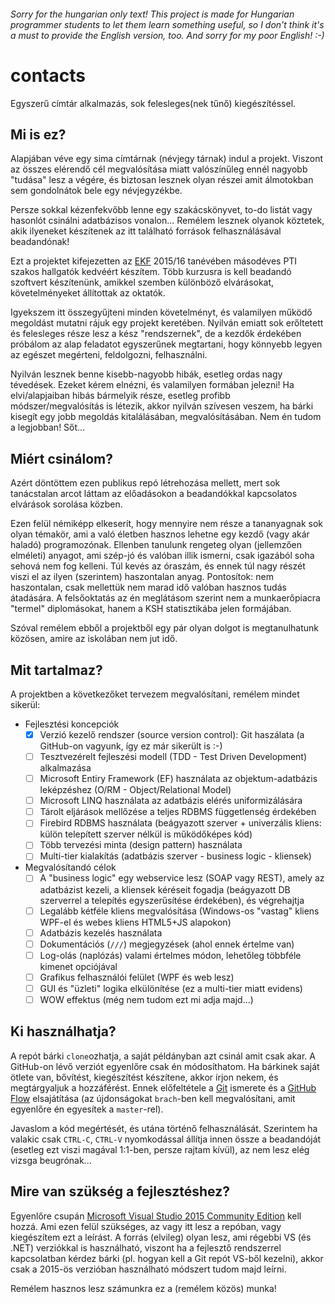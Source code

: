 ###### Sorry for the hungarian only text! This project is made for Hungarian programmer students to let them learn something useful, so I don't think it's a must to provide the English version, too. And sorry for my poor English! :-)

# contacts
Egyszerű címtár alkalmazás, sok felesleges(nek tűnő) kiegészítéssel.

## Mi is ez?

Alapjában véve egy sima címtárnak (névjegy tárnak) indul a projekt. Viszont az összes elérendő cél megvalósítása miatt valószínűleg ennél nagyobb "tudása" lesz a végére, és biztosan lesznek olyan részei amit álmotokban sem gondolnátok bele egy névjegyzékbe.

Persze sokkal kézenfekvőbb lenne egy szakácskönyvet, to-do listát vagy hasonlót csinálni adatbázisos vonalon... Remélem lesznek olyanok köztetek, akik ilyeneket készítenek az itt található források felhasználásával beadandónak!

Ezt a projektet kifejezetten az [EKF](http://uni-eger.hu/) 2015/16 tanévében másodéves PTI szakos hallgatók kedvéért készítem. Több kurzusra is kell beadandó szoftvert készítenünk, amikkel szemben különböző elvárásokat, követelményeket állítottak az oktatók.

Igyekszem itt összegyűjteni minden követelményt, és valamilyen működő megoldást mutatni rájuk egy projekt keretében. Nyilván emiatt sok erőltetett és felesleges része lesz a kész "rendszernek", de a kezdők érdekében próbálom az alap feladatot egyszerűnek megtartani, hogy könnyebb legyen az egészet megérteni, feldolgozni, felhasználni.

Nyilván lesznek benne kisebb-nagyobb hibák, esetleg ordas nagy tévedések. Ezeket kérem elnézni, és valamilyen formában jelezni!
Ha elvi/alapjaiban hibás bármelyik része, esetleg profibb módszer/megvalósítás is létezik, akkor nyilván szívesen veszem, ha bárki kisegít egy jobb megoldás kitalálásában, megvalósításában. Nem én tudom a legjobban! Sőt...

## Miért csinálom?

Azért döntöttem ezen publikus repó létrehozása mellett, mert sok tanácstalan arcot láttam az előadásokon a beadandókkal kapcsolatos elvárások sorolása közben.

Ezen felül némiképp elkeserít, hogy mennyire nem része a tananyagnak sok olyan témakör, ami a való életben hasznos lehetne egy kezdő (vagy akár haladó) programozónak. Ellenben tanulunk rengeteg olyan (jellemzően elméleti) anyagot, ami szép-jó és valóban illik ismerni, csak igazából soha sehová nem fog kelleni. Túl kevés az óraszám, és ennek túl nagy részét viszi el az ilyen (szerintem) haszontalan anyag. Pontosítok: nem haszontalan, csak mellettük nem marad idő valóban hasznos tudás átadására. A felsőoktatás az én meglátásom szerint nem a munkaerőpiacra "termel" diplomásokat, hanem a KSH statisztikába jelen formájában.

Szóval remélem ebből a projektből egy pár olyan dolgot is megtanulhatunk közösen, amire az iskolában nem jut idő.

## Mit tartalmaz?

A projektben a következőket tervezem megvalósítani, remélem mindet sikerül:
- Fejlesztési koncepciók
  * [x] Verzió kezelő rendszer (source version control): Git haszálata (a GitHub-on vagyunk, így ez már sikerült is :-)
  * [ ] Tesztvezérelt fejleszési modell (TDD - Test Driven Development) alkalmazása
  * [ ] Microsoft Entiry Framework (EF) használata az objektum-adatbázis leképzéshez (O/RM - Object/Relational Model)
  * [ ] Microsoft LINQ használata az adatbázis elérés uniformizálására
  * [ ] Tárolt eljárások mellőzése a teljes RDBMS függetlenség érdekében
  * [ ] Firebird RDBMS használata (beágyazott szerver + univerzális kliens: külön telepített szerver nélkül is működőképes kód)
  * [ ] Több tervezési minta (design pattern) használata
  * [ ] Multi-tier kialakítás (adatbázis szerver - business logic - kliensek)
- Megvalósítandó célok
  * [ ] A "business logic" egy webservice lesz (SOAP vagy REST), amely az adatbázist kezeli, a kliensek kéréseit fogadja (beágyazott DB szerverrel a telepítés egyszerűsítése érdekében), és végrehajtja
  * [ ] Legalább kétféle kliens megvalósítása (Windows-os "vastag" kliens WPF-el és webes kliens HTML5+JS alapokon)
  * [ ] Adatbázis kezelés használata
  * [ ] Dokumentációs (`///`) megjegyzések (ahol ennek értelme van)
  * [ ] Log-olás (naplózás) valami értelmes módon, lehetőleg többféle kimenet opciójával
  * [ ] Grafikus felhasználói felület (WPF és web lesz)
  * [ ] GUI és "üzleti" logika elkülönítése (ez a multi-tier miatt evidens)
  * [ ] WOW effektus (még nem tudom ezt mi adja majd...)

## Ki használhatja?

A repót bárki `clone`ozhatja, a saját példányban azt csinál amit csak akar. A GitHub-on lévő verziót egyenlőre csak én módosíthatom. Ha bárkinek saját ötlete van, bővítést, kiegészítést készítene, akkor írjon nekem, és megtárgyaljuk a hozzáférést. Ennek előfeltétele a [Git](https://git-scm.com/) ismerete és a [GitHub Flow](https://guides.github.com/introduction/flow/) elsajátítása (az újdonságokat `brach`-ben kell megvalósítani, amit egyenlőre én egyesítek a `master`-rel).

Javaslom a kód megértését, és utána történő felhasználását. Szerintem ha valakic csak `CTRL-C`, `CTRL-V` nyomkodással állítja innen össze a beadandóját (esetleg ezt viszi magával 1:1-ben, persze rajtam kívül), az nem lesz elég vizsga beugrónak...

## Mire van szükség a fejlesztéshez?

Egyenlőre csupán [Microsoft Visual Studio 2015 Community Edition](https://www.visualstudio.com/en-us/products/visual-studio-community-vs.aspx) kell hozzá. Ami ezen felül szükséges, az vagy itt lesz a repóban, vagy kiegészítem ezt a leírást. A forrás (elvileg) olyan lesz, ami régebbi VS (és .NET) verziókkal is használható, viszont ha a fejlesztő rendszerrel kapcsolatban kérdez bárki (pl. hogyan kell a Git repót VS-ből kezelni), akkor csak a 2015-ös verzióban használható módszert tudom majd leírni.

Remélem hasznos lesz számunkra ez a (remélem közös) munka!
